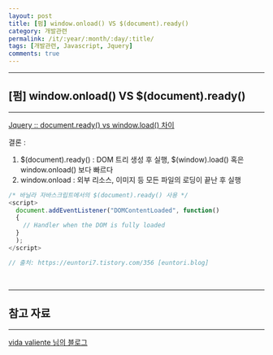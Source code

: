 ```yaml
---
layout: post
title: [펌] window.onload() VS $(document).ready()
category: 개발관련
permalink: /it/:year/:month/:day/:title/
tags: [개발관련, Javascript, Jquery]
comments: true
---
```


---

## [펌] window.onload() VS $(document).ready()

---

[Jquery :: document.ready() vs window.load() 차이](https://diaryofgreen.tistory.com/96)

결론 :

1. $(document).ready() : DOM 트리 생성 후 실행, $(window).load() 혹은 window.onload() 보다 빠르다
2. window.onload : 외부 리소스, 이미지 등 모든 파일의 로딩이 끝난 후 실행

```javascript
/* 바닐라 자바스크립트에서의 $(document).ready() 사용 */
<script>
  document.addEventListener("DOMContentLoaded", function()
  {
    // Handler when the DOM is fully loaded
  }
  );
</script>

// 출처: https://euntori7.tistory.com/356 [euntori.blog]
```

<br>

---

## 참고 자료

---

[vida valiente 님의 블로그](https://diaryofgreen.tistory.com/)
